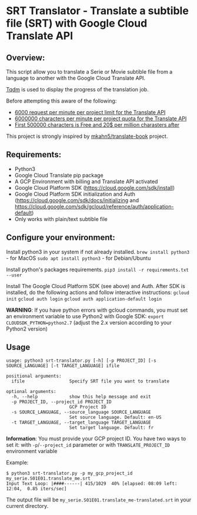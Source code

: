 # SRT Translator - Translate a subtible file (SRT) with Google Cloud Translate API 
## Overview:

This script allow you to translate a Serie or Movie subtible file from a language to another with the Google Cloud Translate API.

[Tqdm](https://pypi.python.org/pypi/tqdm) is used to display the progress of the translation job.

Before attempting this aware of the following:
- [6000 request per minute per project limit for the Translate API](https://cloud.google.com/translate/quotas)
- [6000000 characters per minute per project quota for the Translate API](https://cloud.google.com/translate/quotas)
- [First 500000 characters is Free and 20$ per million charasters after](https://cloud.google.com/translate/pricing)

This project is strongly inspired by [mkahn5/translate-book](https://github.com/mkahn5/translate-book) project.

## Requirements:

- Python3
- Google Cloud Translate pip package
- A GCP Environment with billing and Translate API activated
- Google Cloud Platform SDK (https://cloud.google.com/sdk/install)
- Google Cloud Platform SDK initialization and Auth (https://cloud.google.com/sdk/docs/initializing and https://cloud.google.com/sdk/gcloud/reference/auth/application-default)
- Only works with plain/text subtible file

## Configure your environment:

Install python3 in your system if not already installed.
`brew install python3` - for MacOS
`sudo apt install python3` - for Debian/Ubuntu

Install python's packages requirements.
`pip3 install -r requirements.txt --user`

Install The Google Cloud Platform SDK (see above) and Auth.
After SDK is installed, do the following actions and follow interactive instructions:
`gcloud init`
`gcloud auth login`
`gcloud auth application-default login`

**WARNING**: If you have python errors with gcloud commands, you must set an environment variable to use Python2 with Google SDK:
`export CLOUDSDK_PYTHON=python2.7` (adjust the 2.x version according to your Python2 version)


## Usage
```
usage: python3 srt-translator.py [-h] [-p PROJECT_ID] [-s SOURCE_LANGUAGE] [-t TARGET_LANGUAGE] ifile

positional arguments:
  ifile                 Specify SRT file you want to translate

optional arguments:
  -h, --help            show this help message and exit
  -p PROJECT_ID, --project_id PROJECT_ID
                        GCP Project ID
  -s SOURCE_LANGUAGE, --source_language SOURCE_LANGUAGE
                        Set source language. Default: en-US
  -t TARGET_LANGUAGE, --target_language TARGET_LANGUAGE
                        Set target language. Default: fr
```

**Information**: You must provide your GCP project ID. You have two ways to set it: with `-p`/`--project_id` parameter or with `TRANSLATE_PROJECT_ID` environment variable

Example: 
```
$ python3 srt-translator.py -p my_gcp_project_id my_serie.S01E01.translate_me.srt
Input Text Loop: |####------| 415/1029  40% [elapsed: 08:09 left: 12:04,  0.85 iters/sec]
```

The output file will be `my_serie.S01E01.translate_me-translated.srt` in your current directory.

